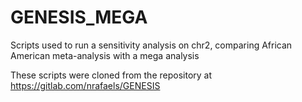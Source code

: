# GENESIS_MEGA
Scripts used to run a sensitivity analysis on chr2, comparing African American meta-analysis with a mega analysis

These scripts were cloned from the repository at https://gitlab.com/nrafaels/GENESIS 



